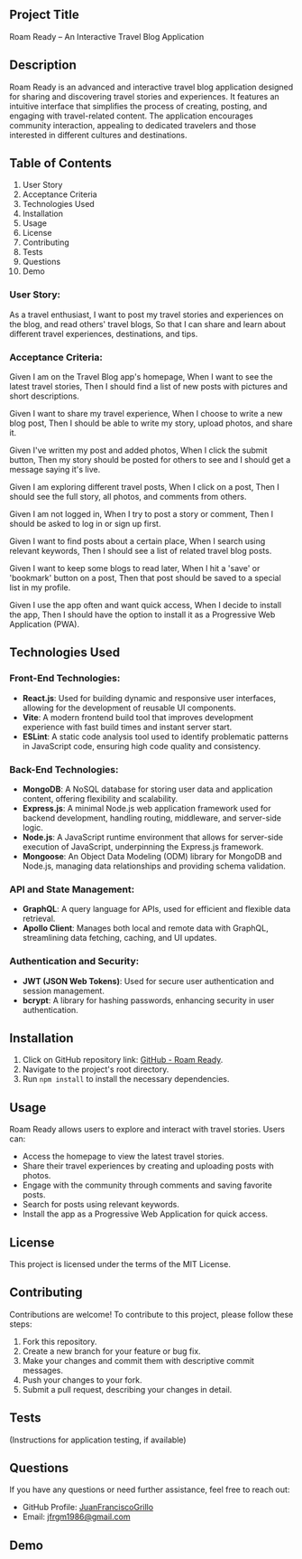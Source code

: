 ## Project Title

Roam Ready – An Interactive Travel Blog Application

## Description

Roam Ready is an advanced and interactive travel blog application designed for sharing and discovering travel stories and experiences. It features an intuitive interface that simplifies the process of creating, posting, and engaging with travel-related content. The application encourages community interaction, appealing to dedicated travelers and those interested in different cultures and destinations.

## Table of Contents

1. User Story
2. Acceptance Criteria
3. Technologies Used
4. Installation
5. Usage
6. License
7. Contributing
8. Tests
9. Questions
10. Demo

### User Story:

As a travel enthusiast,
I want to post my travel stories and experiences on the blog, and read others' travel blogs,
So that I can share and learn about different travel experiences, destinations, and tips.

### Acceptance Criteria:

Given I am on the Travel Blog app's homepage, 
When I want to see the latest travel stories, 
Then I should find a list of new posts with pictures and short descriptions.

Given I want to share my travel experience, 
When I choose to write a new blog post, 
Then I should be able to write my story, upload photos, and share it.

Given I've written my post and added photos, 
When I click the submit button, 
Then my story should be posted for others to see and I should get a message saying it's live.

Given I am exploring different travel posts, 
When I click on a post, 
Then I should see the full story, all photos, and comments from others.

Given I am not logged in, 
When I try to post a story or comment, 
Then I should be asked to log in or sign up first.

Given I want to find posts about a certain place, 
When I search using relevant keywords, 
Then I should see a list of related travel blog posts.

Given I want to keep some blogs to read later, 
When I hit a 'save' or 'bookmark' button on a post, 
Then that post should be saved to a special list in my profile.

Given I use the app often and want quick access, 
When I decide to install the app, 
Then I should have the option to install it as a Progressive Web Application (PWA).

## Technologies Used

### Front-End Technologies:
- **React.js**: Used for building dynamic and responsive user interfaces, allowing for the development of reusable UI components.
- **Vite**: A modern frontend build tool that improves development experience with fast build times and instant server start.
- **ESLint**: A static code analysis tool used to identify problematic patterns in JavaScript code, ensuring high code quality and consistency.

### Back-End Technologies:
- **MongoDB**: A NoSQL database for storing user data and application content, offering flexibility and scalability.
- **Express.js**: A minimal Node.js web application framework used for backend development, handling routing, middleware, and server-side logic.
- **Node.js**: A JavaScript runtime environment that allows for server-side execution of JavaScript, underpinning the Express.js framework.
- **Mongoose**: An Object Data Modeling (ODM) library for MongoDB and Node.js, managing data relationships and providing schema validation.

### API and State Management:
- **GraphQL**: A query language for APIs, used for efficient and flexible data retrieval.
- **Apollo Client**: Manages both local and remote data with GraphQL, streamlining data fetching, caching, and UI updates.

### Authentication and Security:
- **JWT (JSON Web Tokens)**: Used for secure user authentication and session management.
- **bcrypt**: A library for hashing passwords, enhancing security in user authentication.

## Installation

1. Click on GitHub repository link: [GitHub - Roam Ready](#).
2. Navigate to the project's root directory.
3. Run `npm install` to install the necessary dependencies.

## Usage

Roam Ready allows users to explore and interact with travel stories. Users can:

- Access the homepage to view the latest travel stories.
- Share their travel experiences by creating and uploading posts with photos.
- Engage with the community through comments and saving favorite posts.
- Search for posts using relevant keywords.
- Install the app as a Progressive Web Application for quick access.

## License

This project is licensed under the terms of the MIT License.

## Contributing

Contributions are welcome! To contribute to this project, please follow these steps:

1. Fork this repository.
2. Create a new branch for your feature or bug fix.
3. Make your changes and commit them with descriptive commit messages.
4. Push your changes to your fork.
5. Submit a pull request, describing your changes in detail.

## Tests

(Instructions for application testing, if available)

## Questions

If you have any questions or need further assistance, feel free to reach out:

- GitHub Profile: [JuanFranciscoGrillo](#)
- Email: [jfrgm1986@gmail.com](mailto:jfrgm1986@gmail.com)

## Demo
